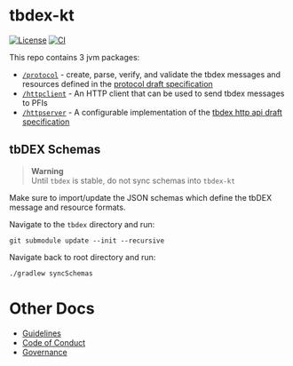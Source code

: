 # tbdex-kt
[![License](https://img.shields.io/github/license/TBD54566975/web5-kt)](https://github.com/TBD54566975/tbdex-kt/blob/main/LICENSE) [![CI](https://github.com/TBD54566975/tbdex-kt/actions/workflows/ci.yaml/badge.svg)](https://github.com/TBD54566975/tbdex-kt/actions/workflows/ci.yaml)

This repo contains 3 jvm packages:

* [`/protocol`](./protocol/) - create, parse, verify, and validate the tbdex messages and resources defined in the [protocol draft specification](https://github.com/TBD54566975/tbdex/blob/main/README.md)
* [`/httpclient`](./httpclient) - An HTTP client that can be used to send tbdex messages to PFIs
* [`/httpserver`](./httpserver) - A configurable implementation of the [tbdex http api draft specification](https://github.com/TBD54566975/tbdex/blob/main/rest-api/README.md)

## tbDEX Schemas
> **Warning**  
> Until `tbdex` is stable, do not sync schemas into `tbdex-kt`

Make sure to import/update the JSON schemas which define the tbDEX message and resource formats.

Navigate to the `tbdex` directory and run:
```
git submodule update --init --recursive
```

Navigate back to root directory and run:
```
./gradlew syncSchemas
```


# Other Docs
* [Guidelines](./CONVENTIONS.md)
* [Code of Conduct](./CODE_OF_CONDUCT.md)
* [Governance](./GOVERNANCE.md)
